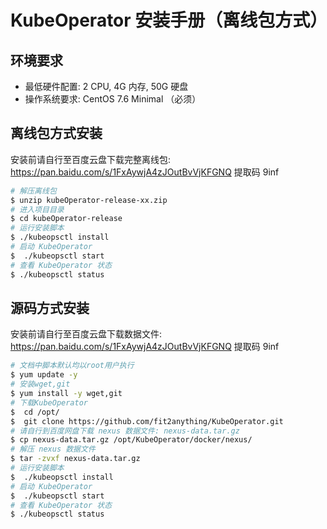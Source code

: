 # KubeOperator 安装手册（离线包方式）

## 环境要求

+ 最低硬件配置: 2 CPU, 4G 内存, 50G 硬盘
+ 操作系统要求: CentOS 7.6 Minimal （必须）

## 离线包方式安装

安装前请自行至百度云盘下载完整离线包:  
https://pan.baidu.com/s/1FxAywjA4zJOutBvVjKFGNQ 提取码 9inf 

``` bash
# 解压离线包
$ unzip kubeOperator-release-xx.zip
# 进入项目目录
$ cd kubeOperator-release
# 运行安装脚本
$ ./kubeopsctl install
# 启动 KubeOperator
$  ./kubeopsctl start
# 查看 KubeOperator 状态
$ ./kubeopsctl status
```

## 源码方式安装

安装前请自行至百度云盘下载数据文件:  
https://pan.baidu.com/s/1FxAywjA4zJOutBvVjKFGNQ 提取码 9inf 

``` bash
# 文档中脚本默认均以root用户执行
$ yum update -y 
# 安装wget,git
$ yum install -y wget,git
# 下载KubeOperator
$  cd /opt/
$  git clone https://github.com/fit2anything/KubeOperator.git
# 请自行到百度网盘下载 nexus 数据文件: nexus-data.tar.gz
$ cp nexus-data.tar.gz /opt/KubeOperator/docker/nexus/
# 解压 nexus 数据文件
$ tar -zvxf nexus-data.tar.gz
# 运行安装脚本
$  ./kubeopsctl install
# 启动 KubeOperator
$  ./kubeopsctl start
# 查看 KubeOperator 状态
$ ./kubeopsctl status
```

